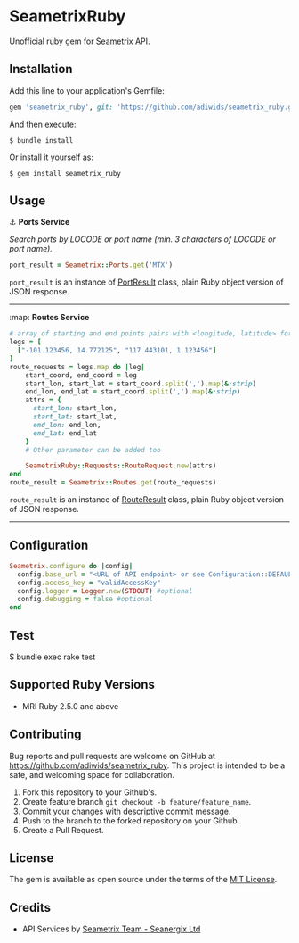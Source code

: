 # SeametrixRuby

Unofficial ruby gem for [Seametrix API](https://seametrix.net/sea-distances-api/).
## Installation

Add this line to your application's Gemfile:

```ruby
gem 'seametrix_ruby', git: 'https://github.com/adiwids/seametrix_ruby.git', branch: 'master', require: 'seametrix'
```

And then execute:

    $ bundle install

Or install it yourself as:

    $ gem install seametrix_ruby

## Usage

:anchor: **Ports Service**

*Search ports by LOCODE or port name (min. 3 characters of LOCODE or port name).*

```ruby
port_result = Seametrix::Ports.get('MTX')
```

`port_result` is an instance of [PortResult](https://github.com/adiwids/seametrix_ruby/blob/master/lib/seametrix_ruby/responses/port_result.rb) class, plain Ruby object version of JSON response.

---

:map: **Routes Service**

```ruby
# array of starting and end points pairs with <longitude, latitude> format
legs = [
  ["-101.123456, 14.772125", "117.443101, 1.123456"]
]
route_requests = legs.map do |leg|
    start_coord, end_coord = leg
    start_lon, start_lat = start_coord.split(',').map(&:strip)
    end_lon, end_lat = start_coord.split(',').map(&:strip)
    attrs = {
      start_lon: start_lon,
      start_lat: start_lat,
      end_lon: end_lon,
      end_lat: end_lat
    }
    # Other parameter can be added too

    SeametrixRuby::Requests::RouteRequest.new(attrs)
end
route_result = Seametrix::Routes.get(route_requests)
```

`route_result` is an instance of [RouteResult](https://github.com/adiwids/seametrix_ruby/blob/master/lib/seametrix_ruby/responses/route_result.rb) class, plain Ruby object version of JSON response.

---
## Configuration

```ruby
Seametrix.configure do |config|
  config.base_url = "<URL of API endpoint> or see Configuration::DEFAULT_BASE_URL value"
  config.access_key = "validAccessKey"
  config.logger = Logger.new(STDOUT) #optional
  config.debugging = false #optional
end
```

## Test

  $ bundle exec rake test

## Supported Ruby Versions

* MRI Ruby 2.5.0 and above

## Contributing

Bug reports and pull requests are welcome on GitHub at https://github.com/adiwids/seametrix_ruby. This project is intended to be a safe, and welcoming space for collaboration.

  1. Fork this repository to your Github's.
  2. Create feature branch `git checkout -b feature/feature_name`.
  3. Commit your changes with descriptive commit message.
  4. Push to the branch to the forked repository on your Github.
  5. Create a Pull Request.

## License

The gem is available as open source under the terms of the [MIT License](https://opensource.org/licenses/MIT).


## Credits

* API Services by [Seametrix Team - Seanergix Ltd](https://seametrix.net)
